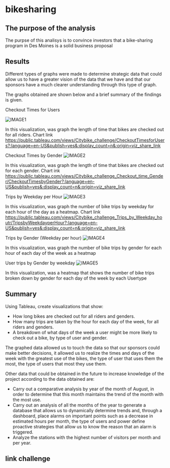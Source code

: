 # bikesharing

## The purpose of the analysis
The purpse of this analisys is to convince investors that a bike-sharing program in Des Moines is a solid business proposal

## Results
Different types of graphs were made to determine strategic data that could allow us to have a greater vision of the data that we have and that our sponsors have a much clearer understanding through this type of graph.

The graphs obtained are shown below and a brief summary of the findings is given.

Checkout Times for Users

![IMAGE1](https://user-images.githubusercontent.com/96089967/163074079-02f0a888-9145-40eb-b593-ad22a31d0432.png)

In this visualization, was graph the length of time that bikes are checked out for all riders.
Chart link
https://public.tableau.com/views/Citybike_challenge/CheckoutTimesforUsers?:language=en-US&publish=yes&:display_count=n&:origin=viz_share_link


Checkout Times by Gender
![IMAGE2](https://user-images.githubusercontent.com/96089967/163074104-087436dd-9bfe-451a-9996-b073ff69aff9.png)

In this visualization, was graph the length of time that bikes are checked out for each gender.
Chart ink
https://public.tableau.com/views/Citybike_challenge_Checkout_time_Gender/CheckoutTimesbyGender?:language=en-US&publish=yes&:display_count=n&:origin=viz_share_link


Trips by Weekday per Hour
![IMAGE3](https://user-images.githubusercontent.com/96089967/163074175-880773ad-29c3-4bb1-a1f1-611f46e11a48.png)

In this visualization, was graph the number of bike trips by weekday for each hour of the day as a heatmap.
Chart link
https://public.tableau.com/views/Citybike_challenge_Trips_by_Weekday_houtr/TripsbyWeekdayperHour?:language=en-US&publish=yes&:display_count=n&:origin=viz_share_link

Trips by Gender (Weekday per hour)
![IMAGE4](https://user-images.githubusercontent.com/96089967/163074213-ff2eaf08-f4ca-43a7-bc05-e224eae90d99.png)

In this visualization, was graph the number of bike trips by gender for each hour of each day of the week as a heatmap


User trips by Gender by weekday
![IMAGE5](https://user-images.githubusercontent.com/96089967/163074268-e0548045-b05c-4bca-8a93-2d3120dd8d70.png)

In this visualization, was a heatmap that shows the number of bike trips broken down by gender for each day of the week by each Usertype

## Summary

Using Tableau, create visualizations that show:

- How long bikes are checked out for all riders and genders.
- How many trips are taken by the hour for each day of the week, for all riders and genders.
- A breakdown of what days of the week a user might be more likely to check out a bike, by type of user and gender.

The graphed data allowed us to touch the data so that our sponsors could make better decisions, it allowed us to realize the times and days of the week with the greatest use of the bikes, the type of user that uses them the most, the type of users that most they use them.

Other data that could be obtained in the future to increase knowledge of the project according to the data obtained are:
- Carry out a comparative analysis by year of the month of August, in order to determine that this month maintains the trend of the month with the most use.
- Carry out an analysis of all the months of the year to generate a database that allows us to dynamically determine trends and, through a dashboard, place alarms on important points such as a decrease in estimated hours per month, the type of users and power define proactive strategies that allow us to know the reason that an alarm is triggered.
- Analyze the stations with the highest number of visitors per month and per year.


## link challenge

